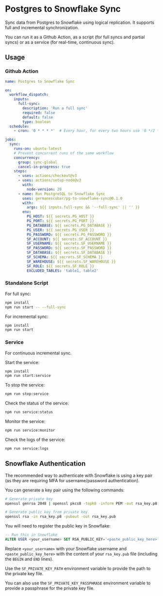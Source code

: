 # Postgres to Snowflake Sync

Sync data from Postgres to Snowflake using logical replication. It supports full and incremental synchronization.

You can run it as a Github Action, as a script (for full syncs and partial syncs) or as a service (for real-time, continuous sync).

## Usage

### Github Action

```yaml
name: Postgres to Snowflake Sync

on:
  workflow_dispatch:
    inputs:
      full-sync:
        description: 'Run a full sync'
        required: false
        default: false
        type: boolean
  schedule:
    - cron: '0 * * * *'  # Every hour, for every two hours use '0 */2 * * *'

jobs:
  sync:
    runs-on: ubuntu-latest
    # Prevent concurrent runs of the same workflow
    concurrency:
      group: sync-global
      cancel-in-progress: true
    steps:
      - uses: actions/checkout@v3
      - uses: actions/setup-node@v3 
        with:
          node-version: 20
      - name: Run PostgreSQL to Snowflake Sync
        uses: germanescobar/pg-to-snowflake-sync@0.1.0
        with:
          args: ${{ inputs.full-sync && '--full-sync' || '' }}
        env:
          PG_HOST: ${{ secrets.PG_HOST }}
          PG_PORT: ${{ secrets.PG_PORT }}
          PG_DATABASE: ${{ secrets.PG_DATABASE }}
          PG_USER: ${{ secrets.PG_USER }}
          PG_PASSWORD: ${{ secrets.PG_PASSWORD }}
          SF_ACCOUNT: ${{ secrets.SF_ACCOUNT }}
          SF_USERNAME: ${{ secrets.SF_USERNAME }}
          SF_PASSWORD: ${{ secrets.SF_PASSWORD }}
          SF_DATABASE: ${{ secrets.SF_DATABASE }}
          SF_SCHEMA: ${{ secrets.SF_SCHEMA }}
          SF_WAREHOUSE: ${{ secrets.SF_WAREHOUSE }}
          SF_ROLE: ${{ secrets.SF_ROLE }}
          EXCLUDED_TABLES: 'table1, table2'
```

### Standalone Script

For full sync:

```bash
npm install
npm run start -- --full-sync
```

For incremental sync:

```bash
npm install
npm run start
```

### Service

For continuous incremental sync. 

Start the service:

```bash
npm install
npm run start:service
```

To stop the service:

```bash
npm run stop:service
```

Check the status of the service:

```bash
npm run service:status
```

Monitor the service:

```bash
npm run service:monitor
```

Check the logs of the service:

```bash
npm run service:logs
```

## Snowflake Authentication

The recommended way to authenticate with Snowflake is using a key pair (as they are requiring MFA for username/password authentication).

You can generate a key pair using the following commands:

```bash
# Generate private key
openssl genrsa 2048 | openssl pkcs8 -topk8 -inform PEM -out rsa_key.p8 -nocrypt

# Generate public key from private key
openssl rsa -in rsa_key.p8 -pubout -out rsa_key.pub
```

You will need to register the public key in Snowflake:

```sql
-- Run this in Snowflake
ALTER USER <your_username> SET RSA_PUBLIC_KEY='<paste_public_key_here>';
```

Replace `<your_username>` with your Snowflake username and `<paste_public_key_here>` with the content of your `rsa_key.pub` file (including the `BEGIN` and `END` lines).

Use the `SF_PRIVATE_KEY_PATH` environment variable to provide the path to the private key file.

You can also use the `SF_PRIVATE_KEY_PASSPHRASE` environment variable to provide a passphrase for the private key file.
